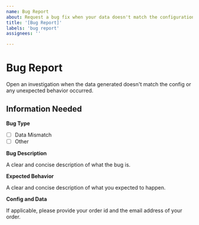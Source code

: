 ```yaml
---
name: Bug Report
about: Request a bug fix when your data doesn't match the configuration or something doesn't work as expected
title: '[Bug Report]'
labels: 'bug report'
assignees: ''

---
```


# Bug Report
Open an investigation when the data generated doesn't match the config or any unexpected behavior occurred.

## Information Needed
**Bug Type**

- [ ] Data Mismatch
- [ ] Other

**Bug Description**

A clear and concise description of what the bug is.

**Expected Behavior**

A clear and concise description of what you expected to happen.

**Config and Data**

If applicable, please provide your order id and the email address of your order.

